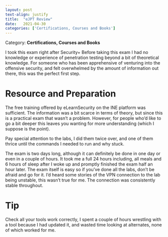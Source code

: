 ```yaml
---
layout: post
text-align: justify
title:  "eJPT Review"
date:   2021-04-30
categories: ['Certifications, Courses and Books']
---
```

Category: **Certifications, Courses and Books**

I took this exam right after Security+ Before taking this exam I had no knowledge or experience of penetration testing beyond a bit of theoretical knowledge. For someone who has been apprehensive of venturing into the offensive security, and felt overwhelmed by the amount of information out there, this was the perfect first step. 

# Resource and Preparation 

The free training offered by eLearnSecurity on the INE platform was sufficient. The information was a bit scarce in terms of theory, but since this is a practical exam that wasn’t a problem. However, for people who’d like to go a bit deeper this leaves you wanting for more understanding (which I suppose is the point).

Pay special attention to the labs, I did them twice over, and one of them thrice until the commands I needed to run and why stuck. 

The exam is two days long, although it can definitely be done in one day or even in a couple of hours. It took me a full 24 hours including, all meals and 6 hours of sleep after I woke up and promptly finished the exam half an hour later. The exam itself is easy so if you’ve done all the labs, don’t be afraid and go for it. 
I’d heard some stories of the VPN connection to the lab being unstable, this wasn’t true for me. The connection was consistently stable throughout. 

# Tip 
Check all your tools work correctly, I spent a couple of hours wrestling with a tool because I had updated it, and wasted time looking at alternates, none of which worked for me. 

